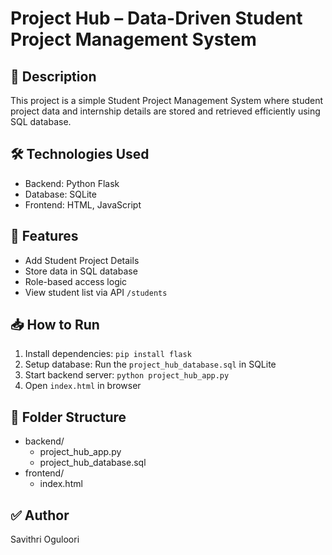 # Project Hub – Data-Driven Student Project Management System

## 📌 Description
This project is a simple Student Project Management System where student project data and internship details are stored and retrieved efficiently using SQL database.

## 🛠️ Technologies Used
- Backend: Python Flask
- Database: SQLite
- Frontend: HTML, JavaScript

## 🚀 Features
- Add Student Project Details
- Store data in SQL database
- Role-based access logic
- View student list via API `/students`

## 📥 How to Run
1. Install dependencies: `pip install flask`
2. Setup database: Run the `project_hub_database.sql` in SQLite
3. Start backend server: `python project_hub_app.py`
4. Open `index.html` in browser

## 📂 Folder Structure
- backend/
  - project_hub_app.py
  - project_hub_database.sql
- frontend/
  - index.html

## ✅ Author
Savithri Oguloori
